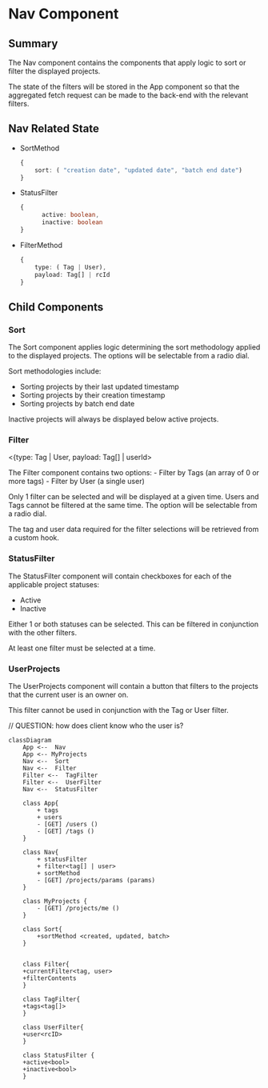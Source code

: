 # Nav Component

## Summary 

The Nav component contains the components that apply logic to sort or filter the displayed projects.

The state of the filters will be stored in the App component so that the aggregated fetch request can be made to the back-end with the relevant filters.

## Nav Related State 

- SortMethod
  ```typescript
  {
      sort: ( "creation date", "updated date", "batch end date")
  }
  ```
- StatusFilter
  ```typescript
  {
        active: boolean,
        inactive: boolean
  }
  ```
- FilterMethod
    ```typescript
    {
        type: ( Tag | User),
        payload: Tag[] | rcId
    }
    ```


## Child Components

### Sort 
The Sort component applies logic determining the sort methodology applied to the displayed projects. The options will be selectable from a radio dial.

Sort methodologies include:
- Sorting projects by their last updated timestamp 
- Sorting projects by their creation timestamp 
- Sorting projects by batch end date

Inactive projects will always be displayed below active projects.

### Filter 
<{type: Tag | User, payload: Tag[] | userId>

The Filter component contains two options:
    - Filter by Tags (an array of 0 or more tags)
    - Filter by User (a single user)

Only 1 filter can be selected and will be displayed at a given time. Users and Tags cannot be filtered at the same time. The option will be selectable from a radio dial.

The tag and user data required for the filter selections will be retrieved from a custom hook.

### StatusFilter

The StatusFilter component will contain checkboxes for each of the applicable project statuses:
- Active
- Inactive

Either 1 or both statuses can be selected. This can be filtered in conjunction with the other filters.

At least one filter must be selected at a time.

### UserProjects

The UserProjects component will contain a button that filters to the projects that the current user is an owner on.

This filter cannot be used in conjunction with the Tag or User filter.

// QUESTION: how does client know who the user is?

```mermaid
classDiagram
    App <--  Nav
    App <-- MyProjects
    Nav <--  Sort
    Nav <--  Filter
    Filter <--  TagFilter
    Filter <--  UserFilter
    Nav <--  StatusFilter

    class App{
        + tags
        + users
        - [GET] /users ()
        - [GET] /tags ()
    }

    class Nav{
        + statusFilter
        + filter<tag[] | user>
        + sortMethod
        - [GET] /projects/params (params)
    }

    class MyProjects {
        - [GET] /projects/me ()
    }

    class Sort{
        +sortMethod <created, updated, batch>
    }


    class Filter{
    +currentFilter<tag, user>
    +filterContents
    }

    class TagFilter{
    +tags<tag[]>
    }

    class UserFilter{
    +user<rcID>
    }

    class StatusFilter {
    +active<bool>
    +inactive<bool>
    }
